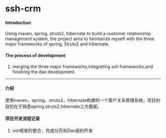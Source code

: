 # ssh-crm

#### Introduction

Using maven, spring, struts2, hibernate to build a customer relationship management system, the project aims to familiarize myself with the three major frameworks of spring, Struts2 and hibernate.

#### The process of development
1. merging the three major frameworks,integrating ssh frameworks,and finishing the dao development.
---

#### 介绍
使用maven，spring，struts2，hibernate构建的一个客户关系管理系统，项目的目的在于熟悉spring,struts2,hibernate三大框架。

#### 项目开发流程记录
1. ssh框架的整合，完成分页和Dao层的开发
